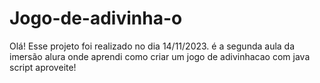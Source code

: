 # Jogo-de-adivinha-o
Olá! Esse projeto foi realizado no dia 14/11/2023. é a segunda aula da imersão alura onde aprendi como criar um jogo de adivinhacao com java script aproveite!
